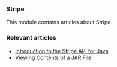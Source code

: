 ### Stripe

This module contains articles about Stripe

### Relevant articles

- [Introduction to the Stripe API for Java](https://www.baeldung.com/java-stripe-api)
- [Viewing Contents of a JAR File](https://www.baeldung.com/java-view-jar-contents)

